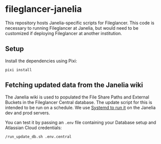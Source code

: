 # fileglancer-janelia

This repository hosts Janelia-specific scripts for Fileglancer. This code is necessary to running Fileglancer at Janelia, but would need to be customized if deploying Fileglancer at another institution.

## Setup

Install the dependencies using Pixi:
```
pixi install
```

## Fetching updated data from the Janelia wiki

The Janelia wiki is used to populated the File Share Paths and External Buckets in the Fileglancer Central database. The update script for this is intended to be run on a schedule. We use [Systemd to run it](docs/SystemdTimer.md) on the Janelia dev and prod servers.

You can test it by passing an `.env` file containing your Database setup and Atlassian Cloud credentials:
```
/run_update_db.sh .env.central
```
